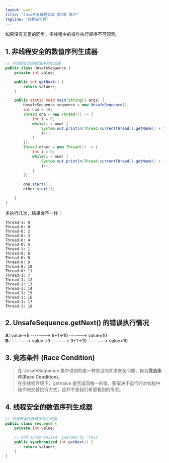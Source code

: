 ```yaml
---
layout: post
title: "Java并发编程实战 第1章 简介"
tagline: "线程安全性"
---
```


如果没有充足的同步，多线程中的操作执行顺序不可预测。

## 1. **非线程安全**的数值序列生成器

```java
// 非线程安全的数值序列生成器
public class UnsafeSequence {
    private int value;

    public int getNext() {
        return value++;
    }

    public static void main(String[] args) {
        UnsafeSequence sequence = new UnsafeSequence();
        int num = 10;
        Thread one = new Thread(() -> {
            int i = 0;
            while(i < num) {
                System.out.println(Thread.currentThread().getName() + ": " + sequence.getNext());
                i++;
            }
        });
        Thread other = new Thread(() -> {
            int i = 0;
            while(i < num) {
                System.out.println(Thread.currentThread().getName() + ": " + sequence.getNext());
                i++;
            }
        });

        one.start();
        other.start();

    }
}
```

多执行几次，结果会不一样：
```
Thread-1: 0
Thread-0: 0
Thread-0: 2
Thread-0: 3
Thread-0: 4
Thread-0: 5
Thread-1: 1
Thread-0: 6
Thread-0: 8
Thread-0: 9
Thread-0: 10
Thread-0: 11
Thread-1: 7
Thread-1: 12
Thread-1: 13
Thread-1: 14
Thread-1: 15
Thread-1: 16
Thread-1: 17
Thread-1: 18
```

## 2. UnsafeSequence.getNext() 的错误执行情况

**A:** value->9 -------> 9+1->10 ------> value=10  
**B:** -------> value->9 ------> 9+1->10 -------> value=10

## 3. 竞态条件 (Race Condition)

> 在 UnsafeSequence 类中说明的是一种常见的并发安全问题，称为**竞态条件(Race Condition)**。  
> 在多线程环境下，getValue 是否返回唯一的值，要取决于运行时对线程中操作的交替执行方式，这并不是我们希望看到的情况。

## 4. **线程安全**的数值序列生成器

```java
// 线程安全的数值序列生成器
public class Sequence {
    private int value;

    // Add synchronized, guarded by 'this'
    public synchronized int getNext() {
        return value++;
    }
}
```

